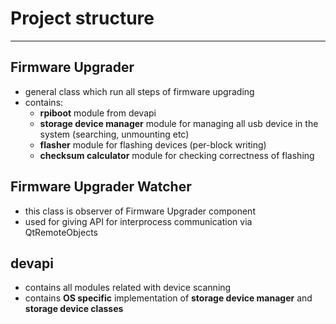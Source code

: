 # Project structure
***
## Firmware Upgrader
  + general class which run all steps of firmware upgrading
  + contains:
    - **rpiboot** module from devapi
    - **storage device manager** module for managing all usb device in the system (searching, unmounting etc)
    - **flasher** module for flashing devices (per-block writing)
    - **checksum calculator** module for checking correctness of flashing
    
## Firmware Upgrader Watcher
  + this class is observer of Firmware Upgrader component
  + used for giving API for interprocess communication via QtRemoteObjects
  
## devapi
  + contains all modules related with device scanning
  + contains **OS specific** implementation of **storage device manager** and **storage device classes**
